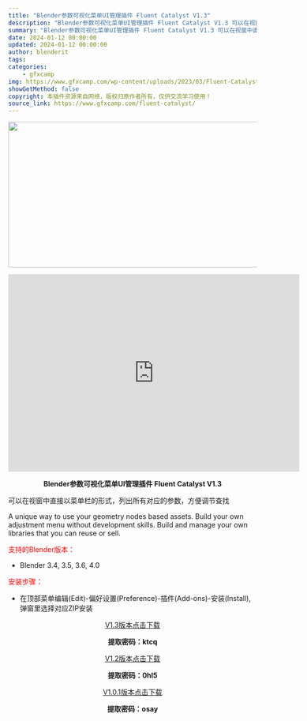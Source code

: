 ```yaml
---
title: "Blender参数可视化菜单UI管理插件 Fluent Catalyst V1.3"
description: "Blender参数可视化菜单UI管理插件 Fluent Catalyst V1.3 可以在视窗中直接以菜单栏的形式，列出所有对应的参数，方便调节查找 A unique way to use your ..."
summary: "Blender参数可视化菜单UI管理插件 Fluent Catalyst V1.3 可以在视窗中直接以菜单栏的形式，列出所有对应的参数，方便调节查找 A unique way to use your ..."
date: 2024-01-12 00:00:00
updated: 2024-01-12 00:00:00
author: blenderit
tags: 
categories:
    - gfxcamp
img: https://www.gfxcamp.com/wp-content/uploads/2023/03/Fluent-Catalyst-Geometry-Nodes-Ui-And-Library-System.jpg
showGetMethod: false
copyright: 本插件资源来自网络，版权归原作者所有，仅供交流学习使用！
source_link: https://www.gfxcamp.com/fluent-catalyst/
---
```

<div><p><img decoding="async" class="aligncenter size-full wp-image-110281" src="https://www.gfxcamp.com/wp-content/uploads/2023/03/Fluent-Catalyst-Geometry-Nodes-Ui-And-Library-System.jpg" data-src="https://www.gfxcamp.com/wp-content/uploads/2023/03/Fluent-Catalyst-Geometry-Nodes-Ui-And-Library-System.jpg" alt="" width="590" height="295" data-srcset="https://www.gfxcamp.com/wp-content/uploads/2023/03/Fluent-Catalyst-Geometry-Nodes-Ui-And-Library-System.jpg 590w, https://www.gfxcamp.com/wp-content/uploads/2023/03/Fluent-Catalyst-Geometry-Nodes-Ui-And-Library-System-150x75.jpg 150w" data-sizes="(max-width: 590px) 100vw, 590px"></p><p style="text-align: center;"><iframe loading="lazy" src="https://player.youku.com/embed/XNTk0NTU0NjIwOA==" width="590" height="400" frameborder="0" allowfullscreen="allowfullscreen" data-mce-fragment="1"></iframe></p><p style="text-align: center;"><strong>Blender参数可视化菜单UI管理插件 Fluent Catalyst V1.3</strong></p><p>可以在视窗中直接以菜单栏的形式，列出所有对应的参数，方便调节查找</p><p>A unique way to use your geometry nodes based assets. Build your own adjustment menu without development skills. Build and manage your own libraries that you can reuse or sell.</p><p style="text-align: left;"><span style="color: #ff0000;">支持的Blender版本：</span></p><ul>
<li style="text-align: left;">Blender 3.4, 3.5, 3.6, 4.0</li>
</ul><p style="text-align: left;"><span style="color: #ff0000;">安装步骤：</span></p><ul>
<li>在顶部菜单编辑(Edit)-偏好设置(Preference)-插件(Add-ons)-安装(Install),弹窗里选择对应ZIP安装</li>
</ul><p style="text-align: center;"><a class="maxbutton-3 maxbutton maxbutton-baidu" target="_blank" rel="noopener" href="https://pan.baidu.com/s/1GGKROvi2ZzT9KTY2ABkOmA?pwd=ktcq"><span class="mb-text">V1.3版本点击下载</span></a></p><p style="text-align: center;"><strong>提取密码：ktcq</strong></p><p style="text-align: center;"><a class="maxbutton-3 maxbutton maxbutton-baidu" target="_blank" rel="noopener" href="https://pan.baidu.com/s/1nIrXrucHOSjsJwb7nS9alg?pwd=0hl5"><span class="mb-text">V1.2版本点击下载</span></a></p><p style="text-align: center;"><strong>提取密码：0hl5</strong></p><p style="text-align: center;"><a class="maxbutton-3 maxbutton maxbutton-baidu" target="_blank" rel="noopener" href="https://pan.baidu.com/s/1rQR3CSV8Ww-JJKtNw9fFBg?pwd=osay"><span class="mb-text">V1.0.1版本点击下载</span></a></p><p style="text-align: center;"><strong>提取密码：osay</strong></p></div>